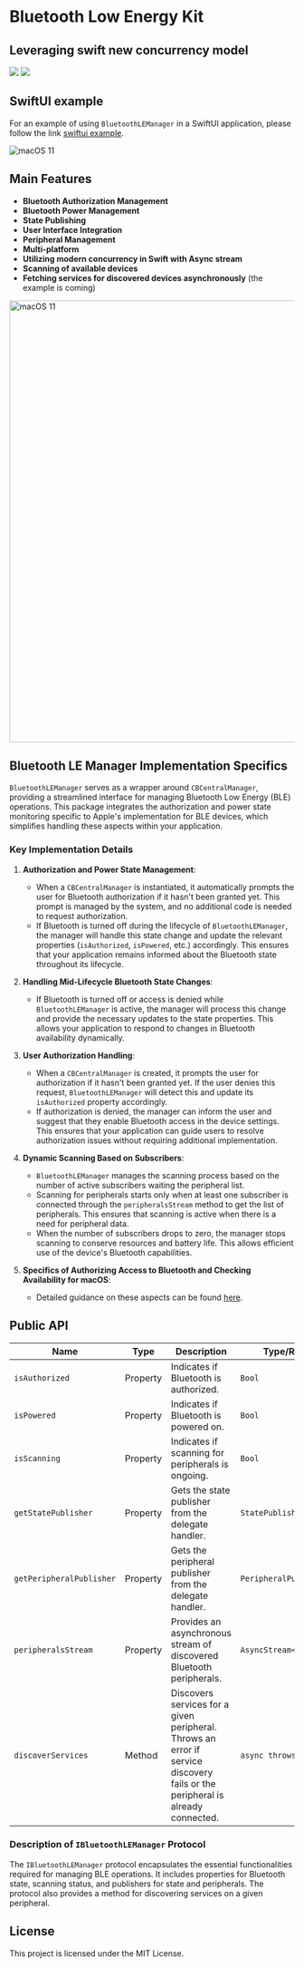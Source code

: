 # Bluetooth Low Energy Kit 
## Leveraging swift new concurrency model

[![](https://img.shields.io/endpoint?url=https%3A%2F%2Fswiftpackageindex.com%2Fapi%2Fpackages%2FThe-Igor%2Fbluetooth-law-energy-swift%2Fbadge%3Ftype%3Dswift-versions)](https://swiftpackageindex.com/The-Igor/bluetooth-law-energy-swift) [![](https://img.shields.io/endpoint?url=https%3A%2F%2Fswiftpackageindex.com%2Fapi%2Fpackages%2FThe-Igor%2Fbluetooth-law-energy-swift%2Fbadge%3Ftype%3Dplatforms)](https://swiftpackageindex.com/The-Igor/bluetooth-law-energy-swift)

## SwiftUI example

For an example of using `BluetoothLEManager` in a SwiftUI application, please follow the link [swiftui example](https://github.com/The-Igor/bluetooth-law-energy_example).

![macOS 11](https://github.com/The-Igor/bluetooth-law-energy-swift/blob/main/img/ble_mac.png) 

## Main Features 

- **Bluetooth Authorization Management**
- **Bluetooth Power Management**
- **State Publishing**
- **User Interface Integration**
- **Peripheral Management**
- **Multi-platform**
- **Utilizing modern concurrency in Swift with Async stream**
- **Scanning of available devices**
- **Fetching services for discovered devices asynchronously** (the example is coming)

 <img src="https://github.com/The-Igor/bluetooth-law-energy-swift/blob/main/img/ble_manager.jpeg" alt="macOS 11" style="height: 780px;"> 
 
## Bluetooth LE Manager Implementation Specifics

`BluetoothLEManager` serves as a wrapper around `CBCentralManager`, providing a streamlined interface for managing Bluetooth Low Energy (BLE) operations. This package integrates the authorization and power state monitoring specific to Apple's implementation for BLE devices, which simplifies handling these aspects within your application.

### Key Implementation Details

1. **Authorization and Power State Management**:
   - When a `CBCentralManager` is instantiated, it automatically prompts the user for Bluetooth authorization if it hasn't been granted yet. This prompt is managed by the system, and no additional code is needed to request authorization.
   - If Bluetooth is turned off during the lifecycle of `BluetoothLEManager`, the manager will handle this state change and update the relevant properties (`isAuthorized`, `isPowered`, etc.) accordingly. This ensures that your application remains informed about the Bluetooth state throughout its lifecycle.

2. **Handling Mid-Lifecycle Bluetooth State Changes**:
   - If Bluetooth is turned off or access is denied while `BluetoothLEManager` is active, the manager will process this change and provide the necessary updates to the state properties. This allows your application to respond to changes in Bluetooth availability dynamically.

3. **User Authorization Handling**:
   - When a `CBCentralManager` is created, it prompts the user for authorization if it hasn't been granted yet. If the user denies this request, `BluetoothLEManager` will detect this and update its `isAuthorized` property accordingly.
   - If authorization is denied, the manager can inform the user and suggest that they enable Bluetooth access in the device settings. This ensures that your application can guide users to resolve authorization issues without requiring additional implementation.

4. **Dynamic Scanning Based on Subscribers**:
   - `BluetoothLEManager` manages the scanning process based on the number of active subscribers waiting the peripheral list.
   - Scanning for peripherals starts only when at least one subscriber is connected through the `peripheralsStream` method to get the list of peripherals. This ensures that scanning is active when there is a need for peripheral data.
   - When the number of subscribers drops to zero, the manager stops scanning to conserve resources and battery life. This allows efficient use of the device's Bluetooth capabilities.
5. **Specifics of Authorizing Access to Bluetooth and Checking Availability for macOS**:
   - Detailed guidance on these aspects can be found [here](https://github.com/The-Igor/bluetooth-law-energy_example).
   
## Public API

| Name                     | Type       | Description                                                                                          | Type/Return Type                                  |
|--------------------------|------------|------------------------------------------------------------------------------------------------------|--------------------------------------------------|
| `isAuthorized`           | Property   | Indicates if Bluetooth is authorized.                                                                | `Bool`                                           |
| `isPowered`              | Property   | Indicates if Bluetooth is powered on.                                                                | `Bool`                                           |
| `isScanning`             | Property   | Indicates if scanning for peripherals is ongoing.                                                    | `Bool`                                           |
| `getStatePublisher`      | Property   | Gets the state publisher from the delegate handler.                                                  | `StatePublisher`                                 |
| `getPeripheralPublisher` | Property   | Gets the peripheral publisher from the delegate handler.                                             | `PeripheralPublisher`                            |
| `peripheralsStream`      | Property   | Provides an asynchronous stream of discovered Bluetooth peripherals.                                  | `AsyncStream<[CBPeripheral]>`                    |
| `discoverServices`       | Method     | Discovers services for a given peripheral. Throws an error if service discovery fails or the peripheral is already connected. | `async throws -> [CBService]` |


### Description of `IBluetoothLEManager` Protocol

The `IBluetoothLEManager` protocol encapsulates the essential functionalities required for managing BLE operations. It includes properties for Bluetooth state, scanning status, and publishers for state and peripherals. The protocol also provides a method for discovering services on a given peripheral.

## License

This project is licensed under the MIT License.
